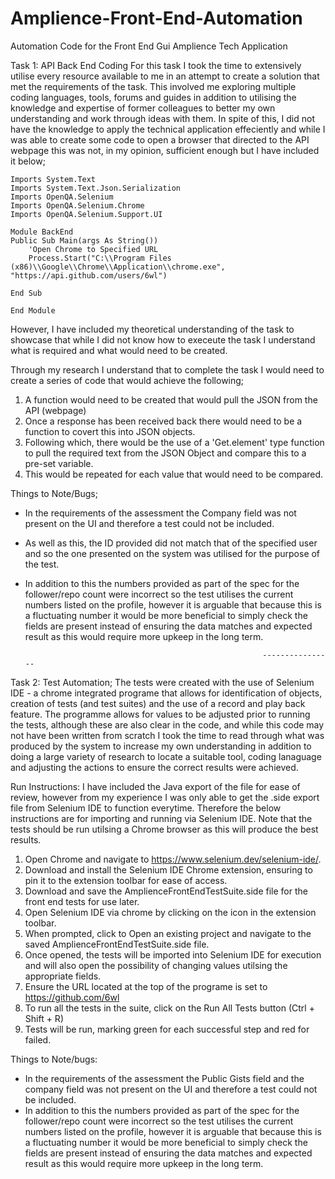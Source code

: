 # Amplience-Front-End-Automation
Automation Code for the Front End Gui Amplience Tech Application

Task 1: API Back End Coding
For this task I took the time to extensively utilise every resource available to me in an attempt to create a solution that met the requirements of the task. This involved me exploring multiple coding languages, tools, forums and guides in addition to utilising the knowledge and expertise of former colleagues to better my own understanding and work through ideas with them. In spite of this, I did not have the knowledge to apply the technical application effeciently and while I was able to create some code to open a browser that directed to the API webpage this was not, in my opinion, sufficient enough but I have included it below;

    Imports System.Text
    Imports System.Text.Json.Serialization
    Imports OpenQA.Selenium
    Imports OpenQA.Selenium.Chrome
    Imports OpenQA.Selenium.Support.UI

    Module BackEnd
    Public Sub Main(args As String())
        'Open Chrome to Specified URL
        Process.Start("C:\\Program Files (x86)\\Google\\Chrome\\Application\\chrome.exe", "https://api.github.com/users/6wl")

    End Sub

    End Module

However, I have included my theoretical understanding of the task to showcase that while I did not know how to execeute the task I understand what is required and what would need to be created.

Through my research I understand that to complete the task I would need to create a series of code that would achieve the following;
1) A function would need to be created that would pull the JSON from the API (webpage)
2) Once a response has been received back there would need to be a function to covert this into JSON objects.
3) Following which, there would be the use of a 'Get.element' type function to pull the required text from the JSON Object and compare this to a pre-set variable.
4) This would be repeated for each value that would need to be compared.

Things to Note/Bugs;
- In the requirements of the assessment the Company field was not present on the UI and therefore a test could not be included. 
- As well as this, the ID provided did not match that of the specified user and so the one presented on the system was utilised for the purpose of the test.
- In addition to this the numbers provided as part of the spec for the follower/repo count were incorrect so the test utilises the current numbers listed on the profile, however it is arguable that because this is a fluctuating number it would be more beneficial to simply check the fields are present instead of ensuring the data matches and expected result as this would require more upkeep in the long term.

                                                           ----------------
Task 2: Test Automation;
The tests were created with the use of Selenium IDE - a chrome integrated programe that allows for identification of objects, creation of tests (and test suites) and the use of a record and play back feature. The programme allows for values to be adjusted prior to running the tests, although these are also clear in the code, and while this code may not have been written from scratch I took the time to read through what was produced by the system to increase my own understanding in addition to doing a large variety of research to locate a suitable tool, coding lanaguage and adjusting the actions to ensure the correct results were achieved.

Run Instructions:
I have included the Java export of the file for ease of review, however from my experience I was only able to get the .side export file from Selenium IDE to function everytime. Therefore the below instructions are for importing and running via Selenium IDE. Note that the tests should be run utilsing a Chrome browser as this will produce the best results.

1) Open Chrome and navigate to https://www.selenium.dev/selenium-ide/.
2) Download and install the Selenium IDE Chrome extension, ensuring to pin it to the extension toolbar for ease of access.
3) Download and save the AmplienceFrontEndTestSuite.side file for the front end tests for use later.
4) Open Selenium IDE via chrome by clicking on the icon in the extension toolbar.
5) When prompted, click to Open an existing project and navigate to the saved AmplienceFrontEndTestSuite.side file.
6) Once opened, the tests will be imported into Selenium IDE for execution and will also open the possibility of changing values utilsing the appropriate fields. 
7) Ensure the URL located at the top of the programe is set to https://github.com/6wl
8) To run all the tests in the suite, click on the Run All Tests button (Ctrl + Shift + R)
9) Tests will be run, marking green for each successful step and red for failed.

Things to Note/bugs:
- In the requirements of the assessment the Public Gists field and the company field was not present on the UI and therefore a test could not be included. 
- In addition to this the numbers provided as part of the spec for the follower/repo count were incorrect so the test utilises the current numbers listed on the profile, however it is arguable that because this is a fluctuating number it would be more beneficial to simply check the fields are present instead of ensuring the data matches and expected result as this would require more upkeep in the long term.
